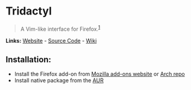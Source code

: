 # Tridactyl

> A Vim-like interface for Firefox.<sup>[1][desc]</sup>

**Links:** [Website][site] - [Source Code][code] - [Wiki][wiki]

## Installation:

- Install the Firefox add-on from [Mozilla add-ons website][amo] or [Arch repo][pkg]
- Install native package from the [AUR][pkg]

[site]: https://tridactyl.xyz/
[desc]: https://github.com/tridactyl/tridactyl
[code]: https://github.com/tridactyl/tridactyl
[wiki]: https://github.com/tridactyl/tridactyl/wiki
[amo]: https://addons.mozilla.org/en-US/firefox/addon/tridactyl-vim/
[pkg]: https://archlinux.org/packages/community/any/firefox-tridactyl/
[pkg1]: https://aur.archlinux.org/packages/firefox-tridactyl-native
